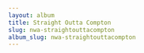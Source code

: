 ```yaml
---
layout: album
title: Straight Outta Compton
slug: nwa-straightouttacompton
album_slug: nwa-straightouttacompton
---
```

